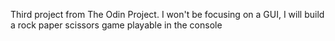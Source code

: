 Third project from The Odin Project. I won't be focusing on a GUI, I will build a rock paper scissors game playable in the console